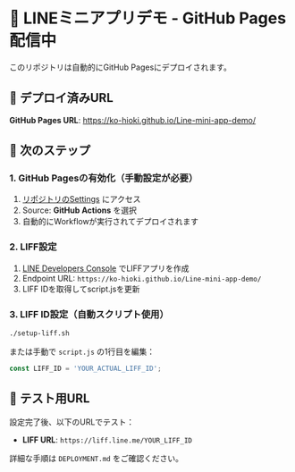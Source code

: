 # 🚀 LINEミニアプリデモ - GitHub Pages配信中

このリポジトリは自動的にGitHub Pagesにデプロイされます。

## 📱 デプロイ済みURL

**GitHub Pages URL**: https://ko-hioki.github.io/Line-mini-app-demo/

## 🔧 次のステップ

### 1. GitHub Pagesの有効化（手動設定が必要）

1. [リポジトリのSettings](https://github.com/ko-hioki/Line-mini-app-demo/settings/pages) にアクセス
2. Source: **GitHub Actions** を選択
3. 自動的にWorkflowが実行されてデプロイされます

### 2. LIFF設定

1. [LINE Developers Console](https://developers.line.biz/console/) でLIFFアプリを作成
2. Endpoint URL: `https://ko-hioki.github.io/Line-mini-app-demo/`
3. LIFF IDを取得してscript.jsを更新

### 3. LIFF ID設定（自動スクリプト使用）

```bash
./setup-liff.sh
```

または手動で `script.js` の1行目を編集：
```javascript
const LIFF_ID = 'YOUR_ACTUAL_LIFF_ID';
```

## 🎯 テスト用URL

設定完了後、以下のURLでテスト：
- **LIFF URL**: `https://liff.line.me/YOUR_LIFF_ID`

詳細な手順は `DEPLOYMENT.md` をご確認ください。
